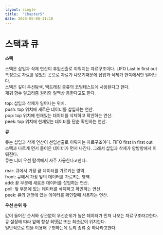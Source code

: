 ```yaml
---
layout: single
title:  "Chapter5"
date: 2025-06-08-11:10 
---
```


# 스택과 큐

**스택**

스택은 삽입과 삭제 연산이 후입선출로 이뤄지는 자료구조이다.  LIFO Last in first out  
특징으로 자료를 넣었던 곳으로 자료가 나오기때문에 삽입과 삭제가 한쪽에서만 일어난다.  
스택은 깊이 우선탐색, 백트래킹 종류의 코딩테스트에 사용된다고 한다.  
재귀 함수 알고리즘 원리와 일맥상 통한다고도 한다.

top: 삽입과 삭제가 일어나는 위치.  
push: top 위치에 새로운 데이터를 삽입하는 연산.  
pop: top 위치에 현재있는 데이터를 삭제하고 확인하는 연산.  
peek: top 위치에 현재있는 데이터를 단순 확인하는 연산.  

**큐**

큐는 삽입과 삭제 연산이 선입선출로 이뤄지는 자료구조이다. FIFO first in first out  
스택과 다르게 먼저 들어온 데이터가 먼저 나간다. 그래서 삽입과 삭제가 양방향에서 이뤄진다.  
큐는 너비 우선 탐색에서 자주 사용한다고한다.

rear: 큐에서 가장 끝 데이터를 가르키는 영역.  
front: 큐에서 가장 앞의 데이터를 가르키는 영역.  
add: 끝 부분에 새로운 데이터를 삽입하는 연산.  
poll: 앞 부분에 있는 데이터를 삭제하고 확인하는 연산.  
peek: 큐의 맨앞에 있는 데이터를 확인할때 사용하는 연산.    

**우선 순위 큐**

값이 들어간 순서와 상관없이 우선순위가 높은 데이터가 먼저 나오는 자료구조라고한다.  
큐 설정에 따라 앞에 항상 최댓값 또는 최솟값이 위치한다.  
일반적으로 힙을 이용해 구현하는데 트리 종류 중 하나라고한다.
